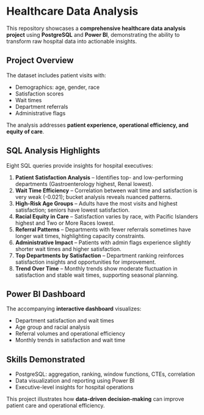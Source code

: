 # Healthcare Data Analysis

This repository showcases a **comprehensive healthcare data analysis project** using **PostgreSQL** and **Power BI**, demonstrating the ability to transform raw hospital data into actionable insights.

## Project Overview

The dataset includes patient visits with:

- Demographics: age, gender, race  
- Satisfaction scores  
- Wait times  
- Department referrals  
- Administrative flags  

The analysis addresses **patient experience, operational efficiency, and equity of care**.

## SQL Analysis Highlights

Eight SQL queries provide insights for hospital executives:

1. **Patient Satisfaction Analysis** – Identifies top- and low-performing departments (Gastroenterology highest, Renal lowest).  
2. **Wait Time Efficiency** – Correlation between wait time and satisfaction is very weak (-0.021); bucket analysis reveals nuanced patterns.  
3. **High-Risk Age Groups** – Adults have the most visits and highest satisfaction; seniors have lowest satisfaction.  
4. **Racial Equity in Care** – Satisfaction varies by race, with Pacific Islanders highest and Two or More Races lowest.  
5. **Referral Patterns** – Departments with fewer referrals sometimes have longer wait times, highlighting capacity constraints.  
6. **Administrative Impact** – Patients with admin flags experience slightly shorter wait times and higher satisfaction.  
7. **Top Departments by Satisfaction** – Department ranking reinforces satisfaction insights and opportunities for improvement.  
8. **Trend Over Time** – Monthly trends show moderate fluctuation in satisfaction and stable wait times, supporting seasonal planning.

## Power BI Dashboard

The accompanying **interactive dashboard** visualizes:

- Department satisfaction and wait times  
- Age group and racial analysis  
- Referral volumes and operational efficiency  
- Monthly trends in satisfaction and wait time  

## Skills Demonstrated

- PostgreSQL: aggregation, ranking, window functions, CTEs, correlation  
- Data visualization and reporting using Power BI  
- Executive-level insights for hospital operations  

This project illustrates how **data-driven decision-making** can improve patient care and operational efficiency.
